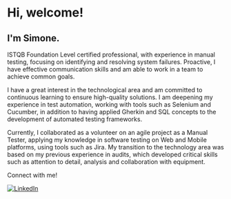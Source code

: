 <h1>Hi, welcome!</h1>

<h2>I'm Simone.</h2> 

<p> ISTQB Foundation Level certified professional, with experience in manual testing, focusing on identifying and resolving system failures. Proactive, I have effective communication skills and am able to work in a team to achieve common goals.</p>

<p> I have a great interest in the technological area and am committed to continuous learning to ensure high-quality solutions. I am deepening my experience in test automation, working with tools such as Selenium and Cucumber, in addition to having applied Gherkin and SQL concepts to the development of automated testing frameworks. </p>

<p>Currently, I collaborated as a volunteer on an agile project as a Manual Tester, applying my knowledge in software testing on Web and Mobile platforms, using tools such as Jira. My transition to the technology area was based on my previous experience in audits, which developed critical skills such as attention to detail, analysis and collaboration with equipment. 

  <p>Connect with me!</p>

[![LinkedIn](https://img.shields.io/badge/LinkedIn-0077B5?style=for-the-badge&logo=linkedin&logoColor=white)](https://www.linkedin.com/in/smgabionetta/)

